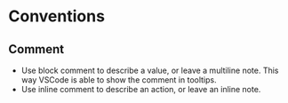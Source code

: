 # Conventions

## Comment

- Use block comment to describe a value, or leave a multiline note.
  This way VSCode is able to show the comment in tooltips.
- Use inline comment to describe an action, or leave an inline note.
